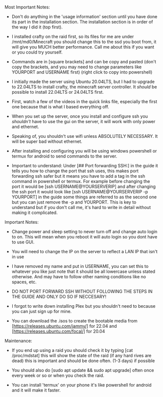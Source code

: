 

Most Important Notes:

- Don't do anything in the 'usage information' section until you have done its part in the installation section. The installation section is in order of the way I did it (top first).

- I installed crafty on the raid first, so its files for me are under /mnt/md0/Minecraft you should change this to the ssd you boot from, it will give you MUCH better performance. Call me about this if you want or you could try yourself.

- Commands are in [square brackets] and can be copy and pasted (don't copy the brackets, and you may need to change parameters like YOURPORT and USERNAME first) (right click to copy into powershell)

- I initially made the server using Ubuntu 20.04LTS, but I had to upgrade to 22.04LTS to install crafty, the minecraft server controller. It *should* be possible to install 22.04LTS or 24.04LTS first.

- First, watch a few of the videos in the quick links file, especially the first one because that is what I based everything off.

- When you set up the server, once you install and configure ssh you *shouldn't* have to use the gui on the server, it will work with only power and ethernet. 

- Speaking of, you shouldn't use wifi unless ABSOLUTELY NECESSARY. It will be super bad without ethernet.

- After installing and configuring you will be using windows powershell or termux for android to send commands to the server.

- Important to understand: Under [## Port forwarding SSH:] in the guide it tells you how to change the port that ssh uses, this makes port forwarding ssh safer but it means you have to add a tag in the ssh command in powershell or termux. For example before changing the port it would be [ssh USERNAME@YOURSERVERIP] and after changing the ssh port it would look like [ssh USERNAME@YOURSERVERIP -p YOURPORT] in the guide some things are referred to as the second one but you can just remove the -p and YOURPORT. This is key to understand but if you don't call me, it's hard to write in detail without making it complicated.

Important Notes:

- Change power and sleep setting to never turn off and change auto login to on. This will mean when you reboot it will auto login so you dont have to use GUI.

- You will need to change the IP on the server to reflect a LAN IP that isn't in use

- I have removed my name and put in USERNAME, you can set this to whatever you like just note that it should be all lowercase unless stated otherwise. And may have to follow other naming conditions like no spaces, etc.

- DO NOT PORT FORWARD SSH WITHOUT FOLLOWING THE STEPS IN THE GUIDE AND ONLY DO SO IF NECCESARY!

- I forgot to write down installing Plex but you shouldn't need to because you can just sign up for mine.

- You can download the .isos to create the bootable media from [https://releases.ubuntu.com/jammy/] for 22.04 and [https://releases.ubuntu.com/focal/] for 20.04

Maintenance:  

- If you end up using a raid you should check it by typing [cat /proc/mdstat] this will show the state of the raid (if any hard rives are dead) this is important and should be done often. (1-3 days) if possible

- You should also do [sudo apt update && sudo apt upgrade] often once every week or so or when you check the raid. 

- You can install 'termux' on your phone it's like powershell for android and it will make it faster.




